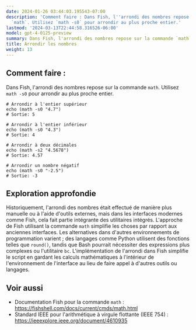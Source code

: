 ```yaml
---
date: 2024-01-26 03:44:03.195543-07:00
description: 'Comment faire : Dans Fish, l''arrondi des nombres repose sur la commande
  `math`. Utilisez `math -s0` pour arrondir au plus proche entier.'
lastmod: '2024-03-13T22:44:58.316526-06:00'
model: gpt-4-0125-preview
summary: Dans Fish, l'arrondi des nombres repose sur la commande `math`.
title: Arrondir les nombres
weight: 13
---
```


## Comment faire :
Dans Fish, l'arrondi des nombres repose sur la commande `math`. Utilisez `math -s0` pour arrondir au plus proche entier.

```fish
# Arrondir à l'entier supérieur
echo (math -s0 "4.7")
# Sortie: 5

# Arrondir à l'entier inférieur
echo (math -s0 "4.3")
# Sortie: 4

# Arrondir à deux décimales
echo (math -s2 "4.5678")
# Sortie: 4.57

# Arrondir un nombre négatif
echo (math -s0 "-2.5")
# Sortie: -3
```

## Exploration approfondie
Historiquement, l'arrondi des nombres était effectué de manière plus manuelle ou à l'aide d'outils externes, mais dans les interfaces modernes comme Fish, cela fait partie intégrante des utilitaires intégrés. L'approche de Fish utilisant la commande `math` simplifie les choses par rapport aux anciennes interfaces. Les alternatives dans d'autres environnements de programmation varient ; des langages comme Python utilisent des fonctions telles que `round()`, tandis que Bash pourrait nécessiter des expressions plus complexes ou l'utilitaire `bc`. L'implémentation de l'arrondi dans Fish simplifie le script en gardant les calculs mathématiques à l'intérieur de l'environnement de l'interface au lieu de faire appel à d'autres outils ou langages.

## Voir aussi
- Documentation Fish pour la commande `math` : https://fishshell.com/docs/current/cmds/math.html
- Standard IEEE pour l'arithmétique à virgule flottante (IEEE 754) : https://ieeexplore.ieee.org/document/4610935
